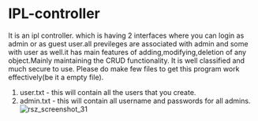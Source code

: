 # IPL-controller
It is an ipl controller. which is having 2 interfaces where you can login as admin or as guest user.all previleges are associated with admin and some with user as well.it has main features of adding,modifying,deletion of any object.Mainly maintaining the CRUD functionality. It is well classified and much secure to use.
Please do make few files to get this program work effectively(be it a empty file).
1. user.txt - this will contain all the users that you create.
2. admin.txt - this will contain all username and passwords for all admins.
![rsz_screenshot_31](https://user-images.githubusercontent.com/37809497/59150248-4d2aa780-8a18-11e9-9a5b-28c688b8239d.png)


